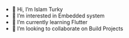 - 👋 Hi, I’m Islam Turky
- 👀 I’m interested in Embedded system
- 🌱 I’m currently learning Flutter
- 💞️ I’m looking to collaborate on Build Projects

<!---
Islam-Turky/Islam-Turky is a ✨ special ✨ repository because its `README.md` (this file) appears on your GitHub profile.
You can click the Preview link to take a look at your changes.
--->
